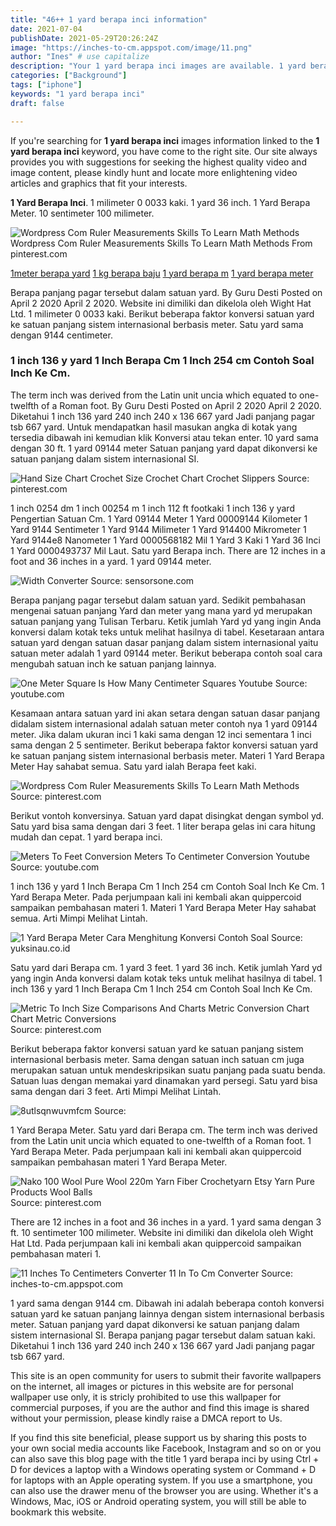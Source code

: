 ```yaml
---
title: "46++ 1 yard berapa inci information"
date: 2021-07-04
publishDate: 2021-05-29T20:26:24Z
image: "https://inches-to-cm.appspot.com/image/11.png"
author: "Ines" # use capitalize
description: "Your 1 yard berapa inci images are available. 1 yard berapa inci are a topic that is being searched for and liked by netizens today. You can Find and Download the 1 yard berapa inci files here. Get all royalty-free photos."
categories: ["Background"]
tags: ["iphone"]
keywords: "1 yard berapa inci"
draft: false

---
```


If you're searching for **1 yard berapa inci** images information linked to the **1 yard berapa inci** keyword, you have come to the right  site.  Our site always  provides you with  suggestions  for seeking  the highest  quality video and image  content, please kindly hunt and locate more enlightening video articles and graphics  that fit your interests.

**1 Yard Berapa Inci**. 1 milimeter 0 0033 kaki. 1 yard 36 inch. 1 Yard Berapa Meter. 10 sentimeter 100 milimeter.

![Wordpress Com Ruler Measurements Skills To Learn Math Methods](https://i.pinimg.com/originals/98/2e/dc/982edc51ccdde7bb65e31b823092b16e.jpg "Wordpress Com Ruler Measurements Skills To Learn Math Methods")
Wordpress Com Ruler Measurements Skills To Learn Math Methods From pinterest.com

[1meter berapa yard](/1meter-berapa-yard/)
[1 kg berapa baju](/1-kg-berapa-baju/)
[1 yard berapa m](/1-yard-berapa-m/)
[1 yard berapa meter](/1-yard-berapa-meter/)

Berapa panjang pagar tersebut dalam satuan yard. By Guru Desti Posted on April 2 2020 April 2 2020. Website ini dimiliki dan dikelola oleh Wight Hat Ltd. 1 milimeter 0 0033 kaki. Berikut beberapa faktor konversi satuan yard ke satuan panjang sistem internasional berbasis meter. Satu yard sama dengan 9144 centimeter.

### 1 inch 136 y yard 1 Inch Berapa Cm 1 Inch 254 cm Contoh Soal Inch Ke Cm.

The term inch was derived from the Latin unit uncia which equated to one-twelfth of a Roman foot. By Guru Desti Posted on April 2 2020 April 2 2020. Diketahui 1 inch 136 yard 240 inch 240 x 136 667 yard Jadi panjang pagar tsb 667 yard. Untuk mendapatkan hasil masukan angka di kotak yang tersedia dibawah ini kemudian klik Konversi atau tekan enter. 10 yard sama dengan 30 ft. 1 yard 09144 meter Satuan panjang yard dapat dikonversi ke satuan panjang dalam sistem internasional SI.


![Hand Size Chart Crochet Size Crochet Chart Crochet Slippers](https://i.pinimg.com/originals/70/ce/b4/70ceb41da86297fd8e4b1b08ef723e69.jpg "Hand Size Chart Crochet Size Crochet Chart Crochet Slippers")
Source: pinterest.com

1 inch 0254 dm 1 inch 00254 m 1 inch 112 ft footkaki 1 inch 136 y yard Pengertian Satuan Cm. 1 Yard 09144 Meter 1 Yard 00009144 Kilometer 1 Yard 9144 Sentimeter 1 Yard 9144 Milimeter 1 Yard 914400 Mikrometer 1 Yard 9144e8 Nanometer 1 Yard 0000568182 Mil 1 Yard 3 Kaki 1 Yard 36 Inci 1 Yard 0000493737 Mil Laut. Satu yard Berapa inch. There are 12 inches in a foot and 36 inches in a yard. 1 yard 09144 meter.

![Width Converter](https://www.sensorsone.com/wp-content/uploads/2014/08/Length-Conversion-Scale.png "Width Converter")
Source: sensorsone.com

Berapa panjang pagar tersebut dalam satuan yard. Sedikit pembahasan mengenai satuan panjang Yard dan meter yang mana yard yd merupakan satuan panjang yang Tulisan Terbaru. Ketik jumlah Yard yd yang ingin Anda konversi dalam kotak teks untuk melihat hasilnya di tabel. Kesetaraan antara satuan yard dengan satuan dasar panjang dalam sistem internasional yaitu satuan meter adalah 1 yard 09144 meter. Berikut beberapa contoh soal cara mengubah satuan inch ke satuan panjang lainnya.

![One Meter Square Is How Many Centimeter Squares Youtube](https://i.ytimg.com/vi/d4vRLUzskMo/maxresdefault.jpg "One Meter Square Is How Many Centimeter Squares Youtube")
Source: youtube.com

Kesamaan antara satuan yard ini akan setara dengan satuan dasar panjang didalam sistem internasional adalah satuan meter contoh nya 1 yard 09144 meter. Jika dalam ukuran inci 1 kaki sama dengan 12 inci sementara 1 inci sama dengan 2 5 sentimeter. Berikut beberapa faktor konversi satuan yard ke satuan panjang sistem internasional berbasis meter. Materi 1 Yard Berapa Meter Hay sahabat semua. Satu yard ialah Berapa feet kaki.

![Wordpress Com Ruler Measurements Skills To Learn Math Methods](https://i.pinimg.com/originals/98/2e/dc/982edc51ccdde7bb65e31b823092b16e.jpg "Wordpress Com Ruler Measurements Skills To Learn Math Methods")
Source: pinterest.com

Berikut vontoh konversinya. Satuan yard dapat disingkat dengan symbol yd. Satu yard bisa sama dengan dari 3 feet. 1 liter berapa gelas ini cara hitung mudah dan cepat. 1 yard berapa inci.

![Meters To Feet Conversion Meters To Centimeter Conversion Youtube](https://i.ytimg.com/vi/su-tJWVetAI/hqdefault.jpg "Meters To Feet Conversion Meters To Centimeter Conversion Youtube")
Source: youtube.com

1 inch 136 y yard 1 Inch Berapa Cm 1 Inch 254 cm Contoh Soal Inch Ke Cm. 1 Yard Berapa Meter. Pada perjumpaan kali ini kembali akan quippercoid sampaikan pembahasan materi 1. Materi 1 Yard Berapa Meter Hay sahabat semua. Arti Mimpi Melihat Lintah.

![1 Yard Berapa Meter Cara Menghitung Konversi Contoh Soal](https://yuksinau.co.id/wp-content/uploads/2019/11/1-Yard-Berapa-Meter.jpg "1 Yard Berapa Meter Cara Menghitung Konversi Contoh Soal")
Source: yuksinau.co.id

Satu yard dari Berapa cm. 1 yard 3 feet. 1 yard 36 inch. Ketik jumlah Yard yd yang ingin Anda konversi dalam kotak teks untuk melihat hasilnya di tabel. 1 inch 136 y yard 1 Inch Berapa Cm 1 Inch 254 cm Contoh Soal Inch Ke Cm.

![Metric To Inch Size Comparisons And Charts Metric Conversion Chart Chart Metric Conversions](https://i.pinimg.com/originals/c0/25/e1/c025e1cafe6f93ffca77f8c520f655e3.gif "Metric To Inch Size Comparisons And Charts Metric Conversion Chart Chart Metric Conversions")
Source: pinterest.com

Berikut beberapa faktor konversi satuan yard ke satuan panjang sistem internasional berbasis meter. Sama dengan satuan inch satuan cm juga merupakan satuan untuk mendeskripsikan suatu panjang pada suatu benda. Satuan luas dengan memakai yard dinamakan yard persegi. Satu yard bisa sama dengan dari 3 feet. Arti Mimpi Melihat Lintah.

![8utlsqnwuvmfcm](https://www.blitzresults.com/wp-content/uploads/womens-underwear-sizes-1.jpg "8utlsqnwuvmfcm")
Source: 

1 Yard Berapa Meter. Satu yard dari Berapa cm. The term inch was derived from the Latin unit uncia which equated to one-twelfth of a Roman foot. 1 Yard Berapa Meter. Pada perjumpaan kali ini kembali akan quippercoid sampaikan pembahasan materi 1 Yard Berapa Meter.

![Nako 100 Wool Pure Wool 220m Yarn Fiber Crochetyarn Etsy Yarn Pure Products Wool Balls](https://i.pinimg.com/originals/5a/e9/5e/5ae95ec924f91b4cea4b77fe0d0ca848.jpg "Nako 100 Wool Pure Wool 220m Yarn Fiber Crochetyarn Etsy Yarn Pure Products Wool Balls")
Source: pinterest.com

There are 12 inches in a foot and 36 inches in a yard. 1 yard sama dengan 3 ft. 10 sentimeter 100 milimeter. Website ini dimiliki dan dikelola oleh Wight Hat Ltd. Pada perjumpaan kali ini kembali akan quippercoid sampaikan pembahasan materi 1.

![11 Inches To Centimeters Converter 11 In To Cm Converter](https://inches-to-cm.appspot.com/image/11.png "11 Inches To Centimeters Converter 11 In To Cm Converter")
Source: inches-to-cm.appspot.com

1 yard sama dengan 9144 cm. Dibawah ini adalah beberapa contoh konversi satuan yard ke satuan panjang lainnya dengan sistem internasional berbasis meter. Satuan panjang yard dapat dikonversi ke satuan panjang dalam sistem internasional SI. Berapa panjang pagar tersebut dalam satuan kaki. Diketahui 1 inch 136 yard 240 inch 240 x 136 667 yard Jadi panjang pagar tsb 667 yard.

This site is an open community for users to submit their favorite wallpapers on the internet, all images or pictures in this website are for personal wallpaper use only, it is stricly prohibited to use this wallpaper for commercial purposes, if you are the author and find this image is shared without your permission, please kindly raise a DMCA report to Us.

If you find this site beneficial, please support us by sharing this posts to your own social media accounts like Facebook, Instagram and so on or you can also save this blog page with the title 1 yard berapa inci by using Ctrl + D for devices a laptop with a Windows operating system or Command + D for laptops with an Apple operating system. If you use a smartphone, you can also use the drawer menu of the browser you are using. Whether it's a Windows, Mac, iOS or Android operating system, you will still be able to bookmark this website.
